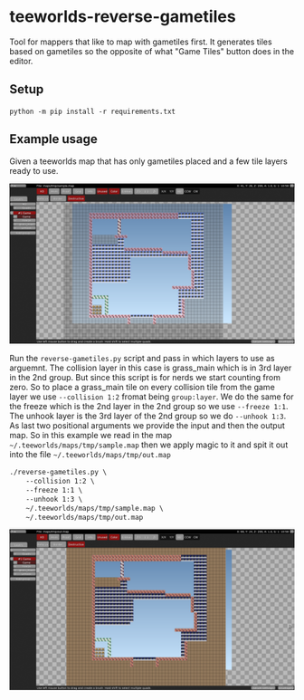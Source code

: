 # teeworlds-reverse-gametiles
Tool for mappers that like to map with gametiles first. It generates tiles based on gametiles so the opposite of what "Game Tiles" button does in the editor.

## Setup

    python -m pip install -r requirements.txt

## Example usage

Given a teeworlds map that has only gametiles placed and a few tile layers ready to use.

![before](img/before.png)


Run the ``reverse-gametiles.py`` script and pass in which layers to use as arguemnt.
The collision layer in this case is grass_main which is in 3rd layer in the 2nd group.
But since this script is for nerds we start counting from zero. So to place a grass_main tile
on every collision tile from the game layer we use ``--collision 1:2`` fromat being ``group:layer``.
We do the same for the freeze which is the 2nd layer in the 2nd group so we use ``--freeze 1:1``.
The unhook layer is the 3rd layer of the 2nd group so we do ``--unhook 1:3``.
As last two positional arguments we provide the input and then the output map.
So in this example we read in the map ``~/.teeworlds/maps/tmp/sample.map``
then we apply magic to it and spit it out into the file ``~/.teeworlds/maps/tmp/out.map``

	./reverse-gametiles.py \
		--collision 1:2 \
		--freeze 1:1 \
		--unhook 1:3 \
		~/.teeworlds/maps/tmp/sample.map \
		~/.teeworlds/maps/tmp/out.map

![after](img/after.png)
